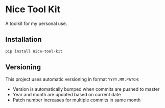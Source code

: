 # Nice Tool Kit

A toolkit for my personal use.

## Installation

```bash
pip install nice-tool-kit
```
## Versioning

This project uses automatic versioning in format `YYYY.MM.PATCH`:
- Version is automatically bumped when commits are pushed to master
- Year and month are updated based on current date
- Patch number increases for multiple commits in same month